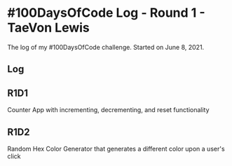 # #100DaysOfCode Log - Round 1 - TaeVon Lewis
The log of my #100DaysOfCode challenge. Started on June 8, 2021.
## Log
## R1D1

Counter App with incrementing, decrementing, and reset functionality

## R1D2

Random Hex Color Generator that generates a different color upon a user's click
